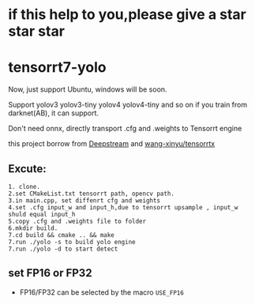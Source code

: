 # if this help to you,please give a star star star
# tensorrt7-yolo
Now, just support Ubuntu, windows will be soon.

Support yolov3 yolov3-tiny yolov4 yolov4-tiny and so on if you train from darknet(AB), it can support.

Don't need onnx, directly transport .cfg and .weights to Tensorrt engine

this project borrow from [Deepstream](https://github.com/NVIDIA-AI-IOT/deepstream_reference_apps/tree/restructure) and [wang-xinyu/tensorrtx](https://github.com/wang-xinyu/tensorrtx)

## Excute:
```
1. clone.
2.set CMakeList.txt tensorrt path, opencv path.
3.in main.cpp, set diffenrt cfg and weights
4.set .cfg input_w and input_h,due to tensorrt upsample , input_w shuld equal input_h
5.copy .cfg and .weights file to folder 
6.mkdir build.  
7.cd build && cmake .. && make 
7.run ./yolo -s to build yolo engine
7.run ./yolo -d to start detect
```
## set FP16 or FP32
- FP16/FP32 can be selected by the macro `USE_FP16` 
